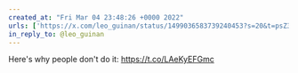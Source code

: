 ```yaml
---
created_at: "Fri Mar 04 23:48:26 +0000 2022"
urls: ['https://x.com/leo_guinan/status/1499036583739240453?s=20&t=psZ3FuFLr4Xhzu84aKYOFQ']
in_reply_to: @leo_guinan
---
```


Here's why people don't do it:
https://t.co/LAeKyEFGmc